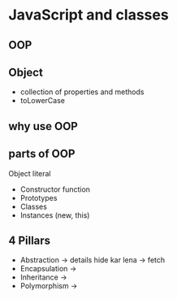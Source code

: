 # JavaScript and classes

## OOP

## Object
- collection of properties and methods
- toLowerCase

## why use OOP

## parts of OOP
Object literal

- Constructor function
- Prototypes
- Classes
- Instances (new, this)


## 4 Pillars
- Abstraction -> details hide kar lena -> fetch
- Encapsulation ->
- Inheritance ->
- Polymorphism ->